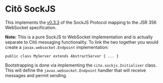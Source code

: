 # Citō SockJS

This implements the [v0.3.3](https://sockjs.github.io/sockjs-protocol/sockjs-protocol-0.3.3.html) of the SockJS Protocol mapping to the JSR 356 WebSocket specification.

**Note:** This is a pure SockJS to WebSocket implementation and is actually separate to Citō messaging functionality. To link the two together you would create a `javax.websocket.Endpoint` implementation:

	public class MyServer extends AbstractServer { ... }


Bootstrapping is done via implementing the `cito.sockjs.Initialiser` class. This will define the `javax.websocket.Endpoint` handler that will receive messages and permit sending. 